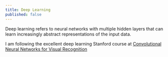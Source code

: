```yaml
---
title: Deep Learning
published: false
---
```


Deep learning refers to neural networks with multiple hidden layers that can learn increasingly abstract representations of the input data.

I am following the excellent deep learning Stanford course at [Convolutional Neural Networks for Visual Recognition](http://cs231n.stanford.edu/)

